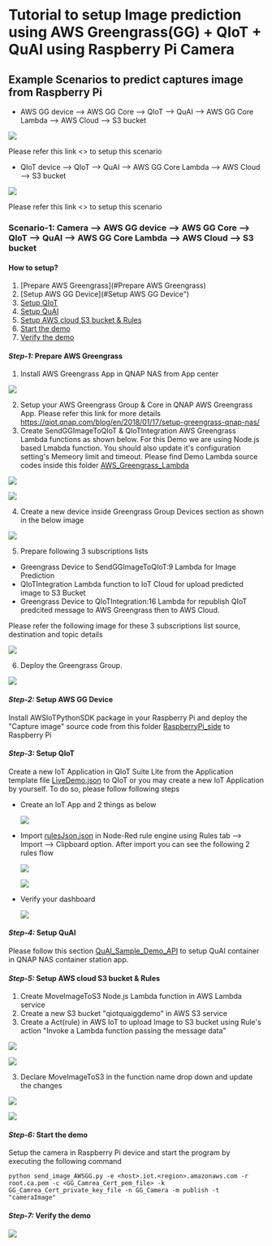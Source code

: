 # Tutorial to setup Image prediction using AWS Greengrass(GG) + QIoT + QuAI using Raspberry Pi Camera

## Example Scenarios to predict captures image from Raspberry Pi

- AWS GG device --> AWS GG Core --> QIoT --> QuAI --> AWS GG Core Lambda --> AWS Cloud --> S3 bucket

![](./images/scenario1.png)

Please refer this link <> to setup this scenario

- QIoT device --> QIoT --> QuAI --> AWS GG Core Lambda --> AWS Cloud --> S3 bucket

![](./images/scenario2.png)

Please refer this link <> to setup this scenario

### Scenario-1: Camera --> AWS GG device --> AWS GG Core --> QIoT --> QuAI --> AWS GG Core Lambda --> AWS Cloud --> S3 bucket

#### How to setup?

1. [Prepare AWS Greengrass](#Prepare AWS Greengrass)
2. [Setup AWS GG Device](#Setup AWS GG Device")
3. [Setup QIoT](https://github.com/qnap-dev/qnap-qiot-sdks/tree/master/projects/AWSGreengrass-Integration-Scenarios/Greengrass_device_QIoT_QuAI/#step3-setup-qiot "Setup QIoT")
4. [Setup QuAI](https://github.com/qnap-dev/qnap-qiot-sdks/tree/master/projects/AWSGreengrass-Integration-Scenarios/Greengrass_device_QIoT_QuAI/#step4-setup-quai "Setup QuAI")
5. [Setup AWS cloud S3 bucket & Rules](https://github.com/qnap-dev/qnap-qiot-sdks/tree/master/projects/AWSGreengrass-Integration-Scenarios/Greengrass_device_QIoT_QuAI/#step5-setup-aws-cloud-s3-bucket--rules "Setup AWS cloud S3 bucket & Rules")
6. [Start the demo](https://github.com/qnap-dev/qnap-qiot-sdks/tree/master/projects/AWSGreengrass-Integration-Scenarios/Greengrass_device_QIoT_QuAI/#step6-start-the-demo "Start the demo")
7. [Verify the demo](https://github.com/qnap-dev/qnap-qiot-sdks/tree/master/projects/AWSGreengrass-Integration-Scenarios/Greengrass_device_QIoT_QuAI/#step-7-verify-the-demo "Verify the demo")

#### ___Step-1:___ Prepare AWS Greengrass
1.  Install AWS Greengrass App in QNAP NAS from App center

![](./images/step1.png)

2.  Setup your AWS Greengrass Group & Core in QNAP AWS Greengrass App. Please refer this link for more details https://qiot.qnap.com/blog/en/2018/01/17/setup-greengrass-qnap-nas/
3.  Create SendGGImageToQIoT & QIoTIntegration AWS Greengrass Lambda functions as shown below. For this Demo we are using Node.js based Lmabda function. You should also update it's configuration setting's Memeory limit and timeout. Please find Demo Lambda source codes inside this folder [AWS_Greengrass_Lambda](https://github.com/qnap-dev/qnap-qiot-sdks/tree/master/projects/AWSGreengrass-Integration-Scenarios/Greengrass_device_QIoT_QuAI/AWS_Greengrass_Lambda "AWS_Greengrass_Lambda")

![](./images/step2.png)

![](./images/step2.1.png)

4.  Create a new device inside Greengrass Group Devices section as shown in the below image

![](./images/step3.png)

5.  Prepare following 3 subscriptions lists
  - Greengrass Device to SendGGImageToQIoT:9 Lambda for Image Prediction
  - QIoTIntegration Lambda function to IoT Cloud for upload predicted image to S3 Bucket
  - Greengrass Device to QIoTIntegration:16 Lambda for republish QIoT predcited message to  AWS Greengrass then to AWS Cloud.

  Please refer the following image for these 3 subscriptions list source, destination and topic details
  
![](./images/step4.png)  

6. Deploy the Greengrass Group.

![](./images/step5.png)  

#### ___Step-2:___ Setup AWS GG Device
Install AWSIoTPythonSDK package in your Raspberry Pi and deploy the "Capture image" source code from this folder [RaspberryPi_side](https://github.com/qnap-dev/qnap-qiot-sdks/tree/master/projects/AWSGreengrass-Integration-Scenarios/Greengrass_device_QIoT_QuAI/RaspberryPi_side "RaspberryPi_side") to Raspberry Pi
  
#### ___Step-3:___ Setup QIoT  
Create a new IoT Application in QIoT Suite Lite from the Application template file [LiveDemo.json](https://github.com/qnap-dev/qnap-qiot-sdks/tree/master/projects/AWSGreengrass-Integration-Scenarios/Greengrass_device_QIoT_QuAI/QIoT_IoT_App "LiveDemo.json")  to QIoT or you may create a new IoT Application by yourself. To do so, please follow following steps

+ Create an IoT App and 2 things as below

  ![](./images/qiot_step1.png)  
  
+ Import [rulesJson.json](https://github.com/qnap-dev/qnap-qiot-sdks/tree/master/projects/AWSGreengrass-Integration-Scenarios/Greengrass_device_QIoT_QuAI/QIoT_IoT_App "rulesJson.json") in Node-Red rule engine using Rules tab --> Import --> Clipboard option. After import you can see the following 2 rules flow

  ![](./images/qiot_step2.png)  
  
  ![](./images/qiot_step3.png)  
  
+ Verify your dashboard

  ![](./images/qiot_step4.png)  

#### ___Step-4:___ Setup QuAI
Please follow this section [QuAI_Sample_Demo_API](https://github.com/qnap-dev/qnap-qiot-sdks/tree/master/projects/AWSGreengrass-Integration-Scenarios/Greengrass_device_QIoT_QuAI/QuAI_Sample_Demo_API "QuAI_Sample_Demo_API") to setup QuAI container in QNAP NAS container station app.

#### ___Step-5:___ Setup AWS cloud S3 bucket & Rules
1. Create MoveImageToS3 Node.js Lambda function in AWS Lambda service
2. Create a new S3 bucket "qiotquaiggdemo" in AWS S3 service
3. Create a Act(rule) in AWS IoT to upload Image to S3 bucket using Rule's action "Invoke a Lambda function passing the message data"

![](./images/lambdaStep1.png)

![](./images/lambdaStep2.png)

3. Declare MoveImageToS3 in the function name drop down and update the changes

![](./images/lambdaStep3.png)

![](./images/lambdaStep4.png)

#### ___Step-6:___ Start the demo
Setup the camera in Raspberry Pi device and start the program by executing the following command

    python send_image_AWSGG.py -e <host>.iot.<region>.amazonaws.com -r root.ca.pem -c <GG_Camrea_Cert_pem_file> -k GG_Camrea_Cert_private_key_file -n GG_Camera -m publish -t "cameraImage"

#### ___Step-7:___ Verify the demo

  ![](./images/qiot_step4.png) 
